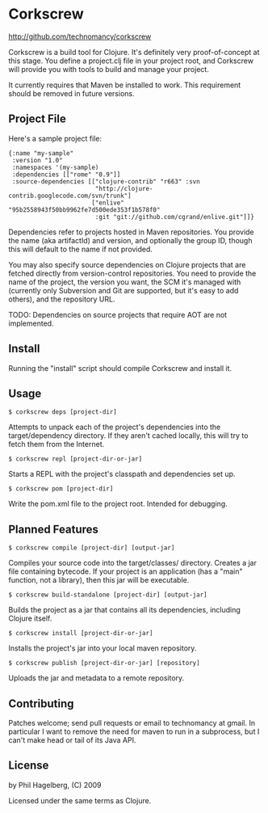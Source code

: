 # Corkscrew

http://github.com/technomancy/corkscrew

Corkscrew is a build tool for Clojure. It's definitely very
proof-of-concept at this stage. You define a project.clj file in your
project root, and Corkscrew will provide you with tools to build and
manage your project.

It currently requires that Maven be installed to work. This
requirement should be removed in future versions.

## Project File

Here's a sample project file:

    {:name "my-sample"
     :version "1.0"
     :namespaces '(my-sample)
     :dependencies [["rome" "0.9"]]
     :source-dependencies [["clojure-contrib" "r663" :svn
                            "http://clojure-contrib.googlecode.com/svn/trunk"]
                           ["enlive" "95b2558943f50bb9962fe7d500ede353f1b578f0"
                            :git "git://github.com/cgrand/enlive.git"]]}

Dependencies refer to projects hosted in Maven repositories. You
provide the name (aka artifactId) and version, and optionally the
group ID, though this will default to the name if not provided.

You may also specify source dependencies on Clojure projects that are
fetched directly from version-control repositories. You need to
provide the name of the project, the version you want, the SCM it's
managed with (currently only Subversion and Git are supported, but
it's easy to add others), and the repository URL.

TODO: Dependencies on source projects that require AOT are not implemented.

## Install

Running the "install" script should compile Corkscrew and install it.

## Usage

    $ corkscrew deps [project-dir]

Attempts to unpack each of the project's dependencies into the
target/dependency directory. If they aren't cached locally, this will
try to fetch them from the Internet.

    $ corkscrew repl [project-dir-or-jar]

Starts a REPL with the project's classpath and dependencies set up.

    $ corkscrew pom [project-dir]

Write the pom.xml file to the project root. Intended for debugging.

## Planned Features

    $ corkscrew compile [project-dir] [output-jar]

Compiles your source code into the target/classes/ directory. Creates
a jar file containing bytecode. If your project is an application (has
a "main" function, not a library), then this jar will be executable.

    $ corkscrew build-standalone [project-dir] [output-jar]

Builds the project as a jar that contains all its dependencies,
including Clojure itself.

    $ corkscrew install [project-dir-or-jar]

Installs the project's jar into your local maven repository.

    $ corkscrew publish [project-dir-or-jar] [repository]

Uploads the jar and metadata to a remote repository.

## Contributing

Patches welcome; send pull requests or email to technomancy at
gmail. In particular I want to remove the need for maven to run in a
subprocess, but I can't make head or tail of its Java API.

## License

by Phil Hagelberg, (C) 2009

Licensed under the same terms as Clojure.
